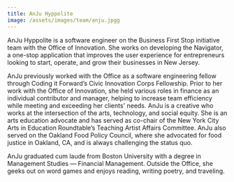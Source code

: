 ```yaml
---
title: AnJu Hyppolite
image: /assets/images/team/anju.jpgg
---
```


AnJu Hyppolite is a software engineer on the Business First Stop initiative team with the Office of Innovation. She works on developing the Navigator, a one-stop application that improves the user experience for entrepreneurs looking to start, operate, and grow their businesses in New Jersey.

AnJu previously worked with the Office as a software engineering fellow through Coding it Forward’s Civic Innovation Corps Fellowship. Prior to her work with the Office of Innovation, she held various roles in finance as an individual contributor and manager, helping to increase team efficiency while meeting and exceeding her clients' needs. AnJu is a creative who works at the intersection of the arts, technology, and social equity. She is an arts education advocate and has served as co-chair of the New York City Arts in Education Roundtable’s Teaching Artist Affairs Committee. AnJu also served on the Oakland Food Policy Council, where she advocated for food justice in Oakland, CA, and is always challenging the status quo.

AnJu graduated cum laude from Boston University with a degree in Management Studies — Financial Management. Outside the Office, she geeks out on word games and enjoys reading, writing poetry, and traveling.
